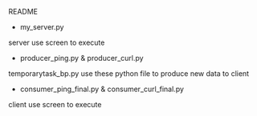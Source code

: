 README

* my_server.py

server use screen to execute


* producer_ping.py & producer_curl.py

temporarytask_bp.py use these python file to  produce new data to client 


* consumer_ping_final.py & consumer_curl_final.py

client use screen to execute


